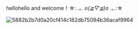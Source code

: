hellohello and welcome！☆*: .｡. o(≧▽≦)o .｡.:*☆

![5882b2b7d0a20cf414c182db75094b36acaf9964](https://user-images.githubusercontent.com/104637849/235577095-adc3b553-30e1-4c1c-ad6a-1529c82bb8ff.jpg)
